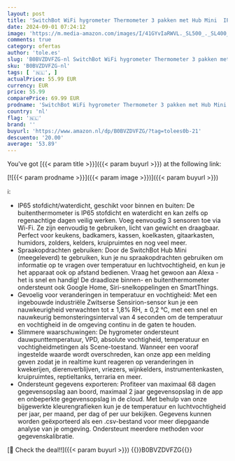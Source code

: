 ```yaml
---
layout: post
title: 'SwitchBot WiFi hygrometer Thermometer 3 pakken met Hub Mini  IP65 Buiten-/Binnenthermometer  Vochtigheid-/Temperatuur-/Dauwpunt-//VPD-/Absolute Vochtigheidssensor met Slimme Meldingen  werkt met Alexa'
date: 2024-09-01 07:24:12
image: 'https://m.media-amazon.com/images/I/41GYvIaRWVL._SL500_._SL400_.jpg'
comments: true
category: ofertas
author: 'tole.es'
slug: 'B0BVZDVFZG-nl SwitchBot WiFi hygrometer Thermometer 3 pakken met Hub...'
sku: 'B0BVZDVFZG-nl'
tags: [ '🇳🇱', ]
actualPrice: 55.99 EUR
currency: EUR
price: 55.99
comparePrice: 69.99 EUR
prodname: 'SwitchBot WiFi hygrometer Thermometer 3 pakken met Hub Mini  IP65 Buiten-/Binnenthermometer  Vochtigheid-/Temperatuur-/Dauwpunt-//VPD-/Absolute Vochtigheidssensor met Slimme Meldingen  werkt met Alexa'
country: 'nl'
flag: '🇳🇱'
brand: ''
buyurl: 'https://www.amazon.nl/dp/B0BVZDVFZG/?tag=tolees0b-21'
descuento: '20.00'
average: '53.89'
---
```


You've got [{{< param title >}}]({{< param buyurl >}}) at the following link:

[![{{< param prodname >}}]({{< param image >}})]({{< param buyurl >}})

ℹ️:

- IP65 stofdicht/waterdicht, geschikt voor binnen en buiten: De buitenthermometer is IP65 stofdicht en waterdicht en kan zelfs op regenachtige dagen veilig werken. Voeg eenvoudig 3 sensoren toe via Wi-Fi. Ze zijn eenvoudig te gebruiken, licht van gewicht en draagbaar. Perfect voor keukens, badkamers, kassen, koelkasten, gitaarkasten, humidors, zolders, kelders, kruipruimtes en nog veel meer.
- Spraakopdrachten gebruiken: Door de SwitchBot Hub Mini (meegeleverd) te gebruiken, kun je nu spraakopdrachten gebruiken om informatie op te vragen over temperatuur en luchtvochtigheid, en kun je het apparaat ook op afstand bedienen. Vraag het gewoon aan Alexa - het is snel en handig! De draadloze binnen- en buitenthermometer ondersteunt ook Google Home, Siri-snelkoppelingen en SmartThings.
- Gevoelig voor veranderingen in temperatuur en vochtigheid: Met een ingebouwde industriële Zwitserse Sensirion-sensor kun je een nauwkeurigheid verwachten tot ± 1,8% RH, ± 0,2 °C, met een snel en nauwkeurig bemonsteringsinterval van 4 seconden om de temperatuur en vochtigheid in de omgeving continu in de gaten te houden.
- Slimmere waarschuwingen: De hygrometer ondersteunt dauwpunttemperatuur, VPD, absolute vochtigheid, temperatuur en vochtigheidmetingen als Scene-toestand. Wanneer een vooraf ingestelde waarde wordt overschreden, kan onze app een melding geven zodat je in realtime kunt reageren op veranderingen in kwekerijen, dierenverblijven, vriezers, wijnkelders, instrumentenkasten, kruipruimtes, reptieltanks, terraria en meer.
- Ondersteunt gegevens exporteren: Profiteer van maximaal 68 dagen gegevensopslag aan boord, maximaal 2 jaar gegevensopslag in de app en onbeperkte gegevensopslag in de cloud. Met behulp van onze bijgewerkte kleurengrafieken kun je de temperatuur en luchtvochtigheid per jaar, per maand, per dag of per uur bekijken. Gegevens kunnen worden geëxporteerd als een .csv-bestand voor meer diepgaande analyse van je omgeving. Ondersteunt meerdere methoden voor gegevenskalibratie.

[🛒 Check the deal!!]({{< param buyurl >}})
{{<world>}}B0BVZDVFZG{{</world>}}
